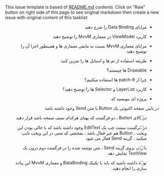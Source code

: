 This issue template is based of [README.md](README.md) contents.
Click on "Raw" button on right side of this page to see original markdown then create a new issue with original content of this tasklist:

 <div dir="rtl" align='right'>

- مزایای Data Binding را شرح دهید 

- کاربرد ViewModel در معماری MvvM را توضیح دهید 

- مزایای معماری MvvM نسبت به مابقی معماری ها و همینطور اجزا آن را توضیح دهید 

- طریقه استفاده از تم ها و استایل ها را تمرین کنید 

- Drawable ها چیستند؟ 

- چرا از 9-patch ها استفاده میکنیم؟ 

- کاربرد LayerList و Selector ها را توضیح دهید؟ 

- پروژه ای بنویسید که 

 در پایین صفحه اکتیوتی یک Button با متن Send وجود داشته باشد 

-[ ] در بالای Button ، دو فرگمنت که پهنای هرکدام نصف صفحه باشد قرار دهید 

-[ ] در فرگمنت سمت چپ یک EditText وجود داشته باشد که با خالی بودن این ویجت ، Button هم غیر فعال باشد ، بمحضی که متنی در این ویجت تایپ میکنید ، گزینه Send فعال می شود 

-[ ] با زدن بروی گزینه Send ، متن نوشته شده را در فرگمنت دوم درون یک TextView نمایش  دهد 

-[ ] توجه داشته باشید که باید با تکنیک BataBinding و معماری MvvM این پیاده سازی را انجام دهید.
    
    </div> 